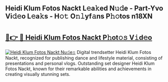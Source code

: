 ## Heidi Klum Fotos Nackt L𝚎a𝚔ed N𝚞𝚍e - Part-Yvo Vi𝚍𝚎o L𝚎a𝚔s - H𝚘𝚝 O𝚗𝚕yf𝚊ns P𝚑𝚘tos n18XN

# <h2><a href="http://kfbjhl.oniu.top/?m=Heidi+Klum+Fotos+Nackt">🔗👉 🔴 Heidi Klum Fotos Nackt P𝚑ot𝚘𝚜 V𝚒d𝚎o</a></h2>

[![Heidi Klum Fotos Nackt Nu𝚍e𝚜](https://i.imgur.com/0qMVB7G.gif)](http://kfbjhl.oniu.top/?m=Heidi+Klum+Fotos+Nackt)
Digital trendsetter Heidi Klum Fotos Nackt, recognized for publishing dance and lifestyle material, consisting of presentations and personal vlogs. Outstanding set designer Heidi Klum Fotos Nackt, known for their remarkable abilities and achievements in creating visually stunning sets.  
